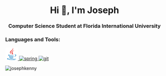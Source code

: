 <h1 align="center">Hi 👋, I'm Joseph</h1>  
<h3 align="center">Computer Science Student at Florida International University</h3>  

<h3 align="left">Languages and Tools:</h3>  
<p align="left"> <a href="https://www.java.com" target="_blank"> <img src="https://raw.githubusercontent.com/devicons/devicon/master/icons/java/java-original.svg" alt="java" width="40" height="40"/> </a> <a href="https://spring.io/" target="_blank"> <img src="https://www.vectorlogo.zone/logos/springio/springio-icon.svg" alt="spring" width="40" height="40"/> </a> <a href="https://git-scm.com/" target="_blank"> <img src="https://www.vectorlogo.zone/logos/git-scm/git-scm-icon.svg" alt="git" width="40" height="40"/> </a> </p>

<p align="left"> <img src="https://github-readme-stats.vercel.app/api/top-langs?username=josephkenny&show_icons=true&locale=en&layout=compact" alt="josephkenny" /></p>
